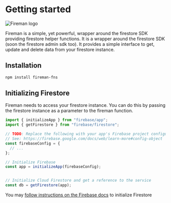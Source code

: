 # Getting started

<div class="flex mt-12 justify-center">
  <img src="/logo-hor.svg" alt="Fireman logo" >
</div>

Fireman is a simple, yet powerful, wrapper around the firestore SDK providing firestore helper functions. It is a wrapper around the firestore SDK (soon the firestore admin sdk too).
It provides a simple interface to get, update and delete data from your firestore instance.

## Installation

```bash
npm install fireman-fns
```

## Initializing Firestore

  Fireman needs to access your firestore instance. You can do this by passing the firestore instance as a parameter to the fireman function.

  ```js
import { initializeApp } from "firebase/app";
import { getFirestore } from "firebase/firestore";

// TODO: Replace the following with your app's Firebase project configuration
// See: https://firebase.google.com/docs/web/learn-more#config-object
const firebaseConfig = {
    // ...
};

// Initialize Firebase
const app = initializeApp(firebaseConfig);


// Initialize Cloud Firestore and get a reference to the service
const db = getFirestore(app);
  ```

  You may [follow instructions on the Firebase docs](https://firebase.google.com/docs/firestore/quickstart#initialize) to initialize Firestore
